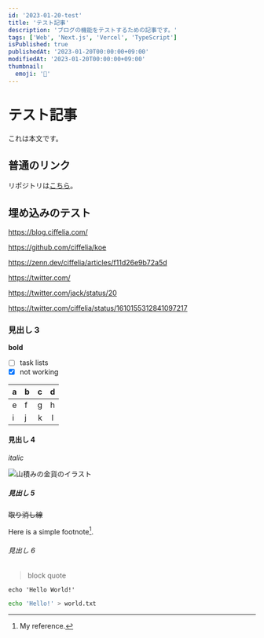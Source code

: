 ```yaml
---
id: '2023-01-20-test'
title: 'テスト記事'
description: 'ブログの機能をテストするための記事です。'
tags: ['Web', 'Next.js', 'Vercel', 'TypeScript']
isPublished: true
publishedAt: '2023-01-20T00:00:00+09:00'
modifiedAt: '2023-01-20T00:00:00+09:00'
thumbnail:
  emoji: '🤔'
---
```


# テスト記事

これは本文です。

## 普通のリンク

リポジトリは[こちら](https://github.com/ciffelia/blog.ciffelia.com)。

## 埋め込みのテスト

https://blog.ciffelia.com/

https://github.com/ciffelia/koe

https://zenn.dev/ciffelia/articles/f11d26e9b72a5d

https://twitter.com/

https://twitter.com/jack/status/20

https://twitter.com/ciffelia/status/1610155312841097217

### 見出し 3

**bold**

- [ ] task lists
- [x] not working

| a   | b   |   c |  d  |
| --- | :-- | --: | :-: |
| e   | f   |   g |  h  |
| i   | j   |   k |  l  |

#### 見出し 4

_italic_

![山積みの金貨のイラスト](image://coinMedalGold 'w=small')

##### 見出し 5

~~取り消し線~~

Here is a simple footnote[^1].

###### 見出し 6

> block
> quote

`echo 'Hello World!'`

```sh
echo 'Hello!' > world.txt
```

[^1]: My reference.
